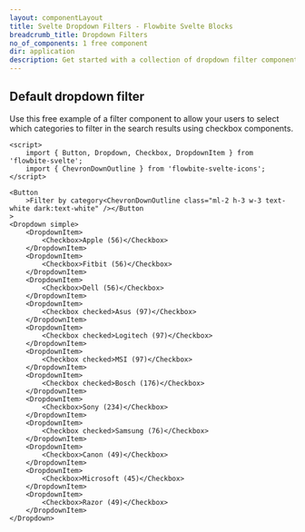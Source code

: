 ```yaml
---
layout: componentLayout
title: Svelte Dropdown Filters - Flowbite Svelte Blocks
breadcrumb_title: Dropdown Filters
no_of_components: 1 free component
dir: application
description: Get started with a collection of dropdown filter components to allow users to query through search results by filtering categories, date ranges, keywords, and more.
---
```


## Default dropdown filter

Use this free example of a filter component to allow your users to select which categories to filter in the search results using checkbox components.

```svelte example class="flex justify-center items-start h-[32rem]"
<script>
	import { Button, Dropdown, Checkbox, DropdownItem } from 'flowbite-svelte';
	import { ChevronDownOutline } from 'flowbite-svelte-icons';
</script>

<Button
	>Filter by category<ChevronDownOutline class="ml-2 h-3 w-3 text-white dark:text-white" /></Button
>
<Dropdown simple>
	<DropdownItem>
		<Checkbox>Apple (56)</Checkbox>
	</DropdownItem>
	<DropdownItem>
		<Checkbox>Fitbit (56)</Checkbox>
	</DropdownItem>
	<DropdownItem>
		<Checkbox>Dell (56)</Checkbox>
	</DropdownItem>
	<DropdownItem>
		<Checkbox checked>Asus (97)</Checkbox>
	</DropdownItem>
	<DropdownItem>
		<Checkbox checked>Logitech (97)</Checkbox>
	</DropdownItem>
	<DropdownItem>
		<Checkbox checked>MSI (97)</Checkbox>
	</DropdownItem>
	<DropdownItem>
		<Checkbox checked>Bosch (176)</Checkbox>
	</DropdownItem>
	<DropdownItem>
		<Checkbox>Sony (234)</Checkbox>
	</DropdownItem>
	<DropdownItem>
		<Checkbox checked>Samsung (76)</Checkbox>
	</DropdownItem>
	<DropdownItem>
		<Checkbox>Canon (49)</Checkbox>
	</DropdownItem>
	<DropdownItem>
		<Checkbox>Microsoft (45)</Checkbox>
	</DropdownItem>
	<DropdownItem>
		<Checkbox>Razor (49)</Checkbox>
	</DropdownItem>
</Dropdown>
```
